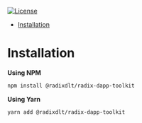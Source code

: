 [![License](https://img.shields.io/badge/License-Apache_2.0-blue.svg)](LICENSE)

- [Installation](#installation)

# Installation

**Using NPM**

```bash
npm install @radixdlt/radix-dapp-toolkit
```

**Using Yarn**

```bash
yarn add @radixdlt/radix-dapp-toolkit
```
